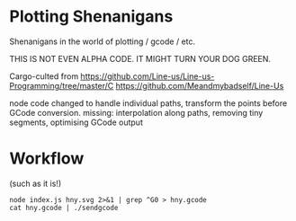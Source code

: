 # Plotting Shenanigans

Shenanigans in the world of plotting / gcode / etc.

THIS IS NOT EVEN ALPHA CODE. IT MIGHT TURN YOUR DOG GREEN.

Cargo-culted from
https://github.com/Line-us/Line-us-Programming/tree/master/C
https://github.com/Meandmybadself/Line-Us

node code changed to handle individual paths, transform the points before GCode conversion.
missing: interpolation along paths, removing tiny segments, optimising GCode output

# Workflow
(such as it is!)

```
node index.js hny.svg 2>&1 | grep ^G0 > hny.gcode
cat hny.gcode | ./sendgcode
```
